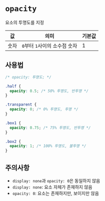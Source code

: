 # `opacity`

요소의 투명도를 지정

| 값   | 의미                          | 기본값 |
| ---- | ----------------------------- | ------ |
| 숫자 | `0`부터 `1`사이의 소수점 숫자 | 1      |

## 사용법

```css
/* opacity: 투명도; */

.half {
  opacity: 0.5; /* 50% 투명도, 반투명 */
}

.transparent {
  opacity: 0; /* 0% 투명도, 투명 */
}

.box1 {
  opacity: 0.75; /* 75% 투명도, 반투명 */
}

.box2 {
  opacity: 1; /* 100% 투명도, 불투명 */
}
```

## 주의사항

- `display: none`과 `opacity: 0`은 동일하지 않음
- `display: none`: 요소 자체가 존재하지 않음
- `opacity: 0`: 요소는 존재하지만, 보이지만 않음
